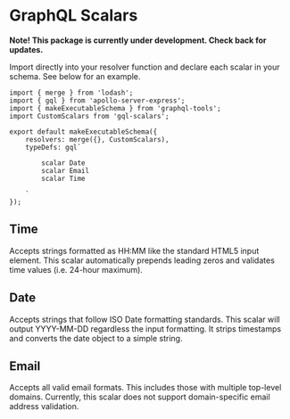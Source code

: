 # GraphQL Scalars

__Note! This package is currently under development. Check back for updates.__

Import directly into your resolver function and declare each scalar in your schema. See below for an example.

```
import { merge } from 'lodash';
import { gql } from 'apollo-server-express';
import { makeExecutableSchema } from 'graphql-tools';
import CustomScalars from 'gql-scalars';

export default makeExecutableSchema({
    resolvers: merge({}, CustomScalars),
    typeDefs: gql`
    
        scalar Date
        scalar Email
        scalar Time 

    `
});

```

## Time

Accepts strings formatted as HH:MM like the standard HTML5 input element. This scalar automatically prepends leading zeros and validates time values (i.e. 24-hour maximum).

## Date 

Accepts strings that follow ISO Date formatting standards. This scalar will output YYYY-MM-DD regardless the input formatting. It strips timestamps and converts the date object to a simple string.

## Email

Accepts all valid email formats. This includes those with multiple top-level domains. Currently, this scalar does not support domain-specific email address validation.